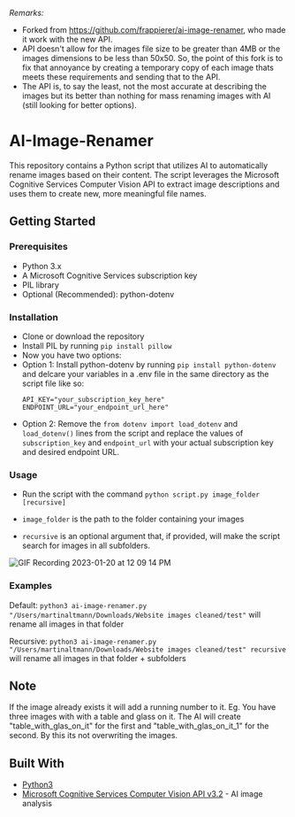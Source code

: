 _Remarks:_
* Forked from https://github.com/frappierer/ai-image-renamer, who made it work with the new API.
* API doesn't allow for the images file size to be greater than 4MB or the images dimensions to be less than 50x50. So, the point of this fork is to fix that annoyance by creating a temporary copy of each image thats meets these requirements and sending that to the API.
* The API is, to say the least, not the most accurate at describing the images but its better than nothing for mass renaming images with AI (still looking for better options).

# AI-Image-Renamer
This repository contains a Python script that utilizes AI to automatically rename images based on their content. The script leverages the Microsoft Cognitive Services Computer Vision API to extract image descriptions and uses them to create new, more meaningful file names.

## Getting Started

### Prerequisites
- Python 3.x
- A Microsoft Cognitive Services subscription key
- PIL library
- Optional (Recommended): python-dotenv

### Installation
- Clone or download the repository
- Install PIL by running `pip install pillow`
- Now you have two options:
- Option 1: Install python-dotenv by running `pip install python-dotenv` and delcare your variables in a .env file in the same directory as the script file like so:
  ```
  API_KEY="your_subscription_key_here"
  ENDPOINT_URL="your_endpoint_url_here"
  ```
- Option 2: Remove the `from dotenv import load_dotenv` and `load_dotenv()` lines from the script and replace the values of `subscription_key` and `endpoint_url` with your actual subscription key and desired endpoint URL.

### Usage
- Run the script with the command `python script.py image_folder [recursive]`

- `image_folder` is the path to the folder containing your images
- `recursive` is an optional argument that, if provided, will make the script search for images in all subfolders.

![GIF Recording 2023-01-20 at 12 09 14 PM](https://user-images.githubusercontent.com/4376185/213681784-d0140bf8-9a12-43de-9340-ec16767629d8.gif)


### Examples
Default: `python3 ai-image-renamer.py "/Users/martinaltmann/Downloads/Website images cleaned/test"` will rename all images in that folder

Recursive: `python3 ai-image-renamer.py "/Users/martinaltmann/Downloads/Website images cleaned/test" recursive` will rename all images in that folder + subfolders

## Note
If the image already exists it will add a running number to it. Eg. You have three images with with a table and glass on it. The AI will create "table_with_glas_on_it" for the first and "table_with_glas_on_it_1" for the second. By this its not overwriting the images.

## Built With
- [Python3](https://www.python.org/)
- [Microsoft Cognitive Services Computer Vision API v3.2](https://westus.dev.cognitive.microsoft.com/docs/services/computer-vision-v3-2) - AI image analysis
